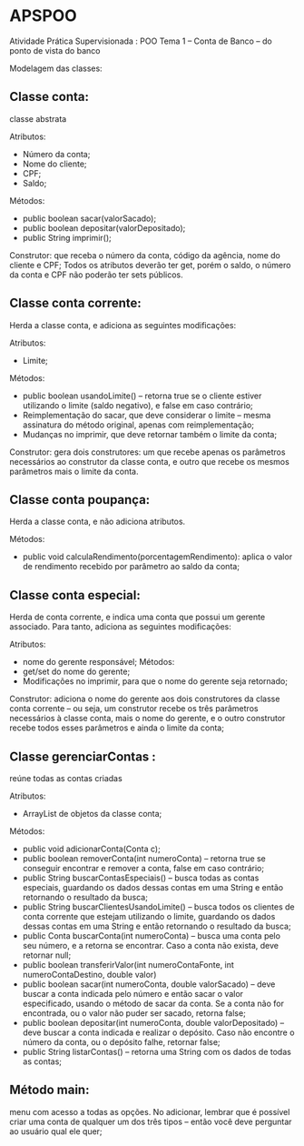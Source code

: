# APSPOO
Atividade Prática Supervisionada : POO
Tema 1 – Conta de Banco – do ponto de vista do banco

Modelagem das classes:

Classe conta: 
-
classe abstrata

Atributos:

* Número da conta;
* Nome do cliente;
* CPF;
* Saldo;

Métodos:

* public boolean sacar(valorSacado);
* public boolean depositar(valorDepositado);
* public String imprimir();

Construtor: que receba o número da conta, código da agência, nome do cliente e CPF;
Todos os atributos deverão ter get, porém o saldo, o número da conta e CPF não poderão ter
sets públicos.

Classe conta corrente: 
-
Herda a classe conta, e adiciona as seguintes modificações:

Atributos:
* Limite;

Métodos:
* public boolean usandoLimite() – retorna true se o cliente estiver utilizando o limite
(saldo negativo), e false em caso contrário;
* Reimplementação do sacar, que deve considerar o limite – mesma assinatura do
método original, apenas com reimplementação;
* Mudanças no imprimir, que deve retornar também o limite da conta;
 
Construtor: gera dois construtores: um que recebe apenas os parâmetros necessários ao
construtor da classe conta, e outro que recebe os mesmos parâmetros mais o limite da conta.

Classe conta poupança: 
-
Herda a classe conta, e não adiciona atributos.

Métodos:

* public void calculaRendimento(porcentagemRendimento): aplica o valor de rendimento
recebido por parâmetro ao saldo da conta;

Classe conta especial: 
-
Herda de conta corrente, e indica uma conta que possui um gerente
associado. Para tanto, adiciona as seguintes modificações:

Atributos:
* nome do gerente responsável;
Métodos:
* get/set do nome do gerente;
* Modificações no imprimir, para que o nome do gerente seja retornado;

Construtor: adiciona o nome do gerente aos dois construtores da classe conta corrente – ou
seja, um construtor recebe os três parâmetros necessários à classe conta, mais o nome do
gerente, e o outro construtor recebe todos esses parâmetros e ainda o limite da conta;

Classe gerenciarContas :
-
reúne todas as contas criadas

Atributos:

* ArrayList de objetos da classe conta;

Métodos:

* public void adicionarConta(Conta c);
* public boolean removerConta(int numeroConta) – retorna true se conseguir encontrar
e remover a conta, false em caso contrário;
* public String buscarContasEspeciais() – busca todas as contas especiais, guardando os
dados dessas contas em uma String e então retornando o resultado da busca;
* public String buscarClientesUsandoLimite() – busca todos os clientes de conta corrente
que estejam utilizando o limite, guardando os dados dessas contas em uma String e
então retornando o resultado da busca;
* public Conta buscarConta(int numeroConta) – busca uma conta pelo seu número, e a
retorna se encontrar. Caso a conta não exista, deve retornar null;
* public boolean transferirValor(int numeroContaFonte, int numeroContaDestino, double
valor)
* public boolean sacar(int numeroConta, double valorSacado) – deve buscar a conta
indicada pelo número e então sacar o valor especificado, usando o método de sacar da
conta. Se a conta não for encontrada, ou o valor não puder ser sacado, retorna false;
* public boolean depositar(int numeroConta, double valorDepositado) – deve buscar a
conta indicada e realizar o depósito. Caso não encontre o número da conta, ou o
depósito falhe, retornar false;
* public String listarContas() – retorna uma String com os dados de todas as contas;

Método main:
-
menu com acesso a todas as opções. No adicionar, lembrar que é possível criar
uma conta de qualquer um dos três tipos – então você deve perguntar ao usuário qual ele quer;

